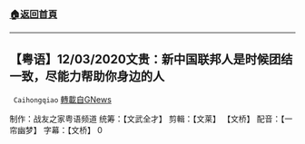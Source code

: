 ###  [:house:返回首頁](https://github.com/ourhimalayas/txt)
---

## 【粤语】12/03/2020文贵：新中国联邦人是时候团结一致，尽能力帮助你身边的人
` Caihongqiao` [轉載自GNews](https://gnews.org/zh-hans/622868/)

制作：战友之家粤语频道
统筹：【文武全才】 剪輯：【文莱】 【文桥】 配音：【一帘幽梦】 字幕：【文桥】
0
